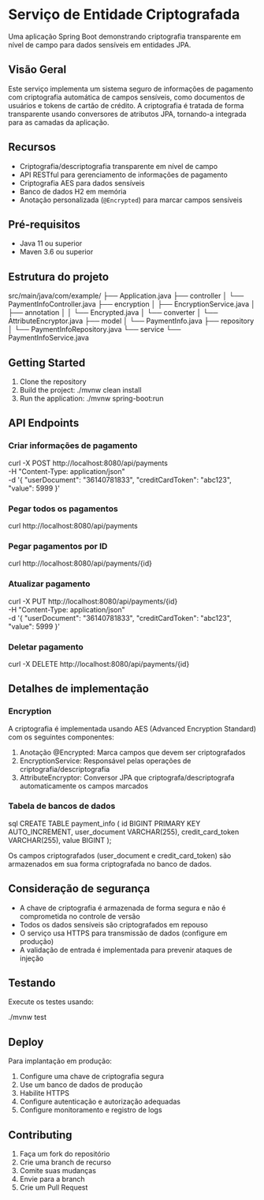 # Serviço de Entidade Criptografada

Uma aplicação Spring Boot demonstrando criptografia transparente em nível de campo para dados sensíveis em entidades JPA.

## Visão Geral

Este serviço implementa um sistema seguro de informações de pagamento com criptografia automática de campos sensíveis, como documentos de usuários e tokens de cartão de crédito. A criptografia é tratada de forma transparente usando conversores de atributos JPA, tornando-a integrada para as camadas da aplicação.

## Recursos

- Criptografia/descriptografia transparente em nível de campo
- API RESTful para gerenciamento de informações de pagamento
- Criptografia AES para dados sensíveis
- Banco de dados H2 em memória
- Anotação personalizada (`@Encrypted`) para marcar campos sensíveis

## Pré-requisitos

- Java 11 ou superior
- Maven 3.6 ou superior

## Estrutura do projeto

src/main/java/com/example/
├── Application.java
├── controller
│   └── PaymentInfoController.java
├── encryption
│   ├── EncryptionService.java
│   ├── annotation
│   │   └── Encrypted.java
│   └── converter
│       └── AttributeEncryptor.java
├── model
│   └── PaymentInfo.java
├── repository
│   └── PaymentInfoRepository.java
└── service
    └── PaymentInfoService.java

## Getting Started

1. Clone the repository
2. Build the project:
   ./mvnw clean install
3. Run the application:
   ./mvnw spring-boot:run

## API Endpoints

### Criar informações de pagamento

curl -X POST http://localhost:8080/api/payments \
  -H "Content-Type: application/json" \
  -d '{
    "userDocument": "36140781833",
    "creditCardToken": "abc123",
    "value": 5999
  }'

### Pegar todos os pagamentos

curl http://localhost:8080/api/payments


### Pegar pagamentos por ID

curl http://localhost:8080/api/payments/{id}

### Atualizar pagamento

curl -X PUT http://localhost:8080/api/payments/{id} \
  -H "Content-Type: application/json" \
  -d '{
    "userDocument": "36140781833",
    "creditCardToken": "abc123",
    "value": 5999
  }'

### Deletar pagamento

curl -X DELETE http://localhost:8080/api/payments/{id}


## Detalhes de implementação

### Encryption

A criptografia é implementada usando AES (Advanced Encryption Standard) com os seguintes componentes:

1. Anotação @Encrypted: Marca campos que devem ser criptografados
2. EncryptionService: Responsável pelas operações de criptografia/descriptografia
3. AttributeEncryptor: Conversor JPA que criptografa/descriptografa automaticamente os campos marcados

### Tabela de bancos de dados

sql
CREATE TABLE payment_info (
    id BIGINT PRIMARY KEY AUTO_INCREMENT,
    user_document VARCHAR(255),
    credit_card_token VARCHAR(255),
    value BIGINT
);

Os campos criptografados (user_document e credit_card_token) são armazenados em sua forma criptografada no banco de dados.

## Consideração de segurança

- A chave de criptografia é armazenada de forma segura e não é comprometida no controle de versão
- Todos os dados sensíveis são criptografados em repouso
- O serviço usa HTTPS para transmissão de dados (configure em produção)
- A validação de entrada é implementada para prevenir ataques de injeção

## Testando

Execute os testes usando:

./mvnw test


## Deploy

Para implantação em produção:

1. Configure uma chave de criptografia segura
2. Use um banco de dados de produção
3. Habilite HTTPS
4. Configure autenticação e autorização adequadas
5. Configure monitoramento e registro de logs


## Contributing

1. Faça um fork do repositório
2. Crie uma branch de recurso
3. Comite suas mudanças
4. Envie para a branch
5. Crie um Pull Request
